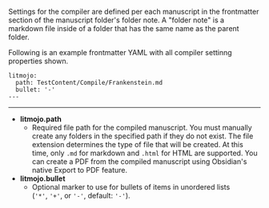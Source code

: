 Settings for the compiler are defined per each manuscript in the frontmatter section of the manuscript folder's folder note. A "folder note" is a markdown file inside of a folder that has the same name as the parent folder.

Following is an example frontmatter YAML with all compiler settinng properties shown.

```
litmojo:
  path: TestContent/Compile/Frankenstein.md
  bullet: '-'
---
```
---

- **litmojo.path**
	- Required file path for the compiled manuscript. You must manually create any folders in the specified path if they do not exist. The file extension determines the type of file that will be created. At this time, only `.md` for markdown and `.html` for HTML are supported. You can create a PDF from the compiled manuscript using Obsidian's native Export to PDF feature.
- **litmojo.bullet**
	- Optional marker to use for bullets of items in unordered lists (`'*'`, `'+'`, or `'-'`, default: `'-'`).
